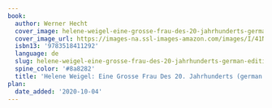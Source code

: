 ```yaml
---
book:
  author: Werner Hecht
  cover_image: helene-weigel-eine-grosse-frau-des-20-jahrhunderts-german-edition.jpg
  cover_image_url: https://images-na.ssl-images-amazon.com/images/I/41NQBydl8kL.jpg
  isbn13: '9783518411292'
  language: de
  slug: helene-weigel-eine-grosse-frau-des-20-jahrhunderts-german-edition
  spine_color: '#8a8282'
  title: 'Helene Weigel: Eine Grosse Frau Des 20. Jahrhunderts (german Edition)'
plan:
  date_added: '2020-10-04'
---
```

